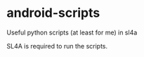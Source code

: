 android-scripts
===============

Useful python scripts (at least for me) in sl4a

SL4A is required to run the scripts.
